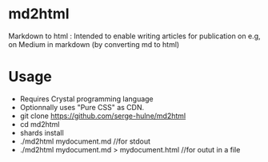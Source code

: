 # md2html
Markdown to html : Intended to enable writing articles for publication on e.g, on Medium in markdown (by converting md to html)

# Usage 

- Requires Crystal programming language
- Optionnally uses "Pure CSS" as CDN.
- git clone https://github.com/serge-hulne/md2html
- cd md2html
- shards install 
- ./md2html mydocument.md //for stdout
- ./md2html mydocument.md > mydocument.html //for outut in a file

